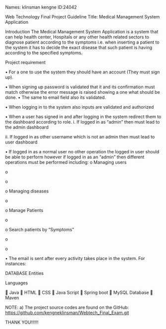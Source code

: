 Names: klinsman kengne
ID:24042

Web Technology Final Project Guideline 
Title: Medical Management System Application

Introduction 
The Medical Management System Application is a system that can help health center, Hospitals or any other health related sectors to diagnose patient according to the symptoms i.e. when inserting a patient to the system it has to decide the exact disease that such patient is having according to the specified symptoms.

 



Project requirement


•	For a one to use the system they should have an account (They must sign up).

 


•	When signing up password is validated that it and its confirmation must match otherwise the error message is raised showing a one what should be done.
•	The same to email field also its validated.
 


•	When logging in to the system also inputs are validated and authorized

 

 
 


•	When a user has signed in and after logging in the system redirect them to the dashboard according to role.
i.	If logged in as “admin” then must lead to the admin dashboard

 


ii.	If logged in as other username which is not an admin then must lead to user dashboard


 



•	If logged in as a normal user no other operation the logged in user should be able to perform however if logged in as an “admin” then different operations must be performed including:
o	Managing users


o	 

o	 



o	Managing diseases

o	 



o	Manage Patients


o	 



o	Search patients by “Symptoms” 

o	 

o	
 


 

•	The email is sent after every activity takes place in the system. For instances:

 

 




DATABASE Entities


 


Languages


	Java
	HTML
	CSS
	Java Script
	Spring boot
	MySQL Database
	Maven


NOTE:
a)	 The project source codes are found on the GitHub: https://github.com/kengneklinsman/Webtech_Final_Exam.git



THANK YOU!!!!!!



